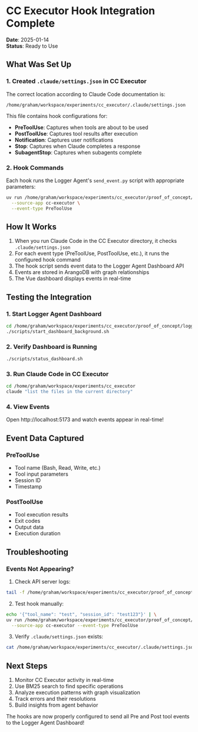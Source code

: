 # CC Executor Hook Integration Complete

**Date**: 2025-01-14  
**Status**: Ready to Use

## What Was Set Up

### 1. Created `.claude/settings.json` in CC Executor

The correct location according to Claude Code documentation is:
```
/home/graham/workspace/experiments/cc_executor/.claude/settings.json
```

This file contains hook configurations for:
- **PreToolUse**: Captures when tools are about to be used
- **PostToolUse**: Captures tool results after execution  
- **Notification**: Captures user notifications
- **Stop**: Captures when Claude completes a response
- **SubagentStop**: Captures when subagents complete

### 2. Hook Commands

Each hook runs the Logger Agent's `send_event.py` script with appropriate parameters:

```bash
uv run /home/graham/workspace/experiments/cc_executor/proof_of_concept/logger_agent/.claude/hooks/send_event.py \
  --source-app cc-executor \
  --event-type PreToolUse
```

## How It Works

1. When you run Claude Code in the CC Executor directory, it checks `.claude/settings.json`
2. For each event type (PreToolUse, PostToolUse, etc.), it runs the configured hook command
3. The hook script sends event data to the Logger Agent Dashboard API
4. Events are stored in ArangoDB with graph relationships
5. The Vue dashboard displays events in real-time

## Testing the Integration

### 1. Start Logger Agent Dashboard

```bash
cd /home/graham/workspace/experiments/cc_executor/proof_of_concept/logger_agent
./scripts/start_dashboard_background.sh
```

### 2. Verify Dashboard is Running

```bash
./scripts/status_dashboard.sh
```

### 3. Run Claude Code in CC Executor

```bash
cd /home/graham/workspace/experiments/cc_executor
claude "list the files in the current directory"
```

### 4. View Events

Open http://localhost:5173 and watch events appear in real-time!

## Event Data Captured

### PreToolUse
- Tool name (Bash, Read, Write, etc.)
- Tool input parameters
- Session ID
- Timestamp

### PostToolUse  
- Tool execution results
- Exit codes
- Output data
- Execution duration

## Troubleshooting

### Events Not Appearing?

1. Check API server logs:
```bash
tail -f /home/graham/workspace/experiments/cc_executor/proof_of_concept/logger_agent/logs/dashboard/api_server.log
```

2. Test hook manually:
```bash
echo '{"tool_name": "test", "session_id": "test123"}' | \
uv run /home/graham/workspace/experiments/cc_executor/proof_of_concept/logger_agent/.claude/hooks/send_event.py \
  --source-app cc-executor --event-type PreToolUse
```

3. Verify `.claude/settings.json` exists:
```bash
cat /home/graham/workspace/experiments/cc_executor/.claude/settings.json
```

## Next Steps

1. Monitor CC Executor activity in real-time
2. Use BM25 search to find specific operations
3. Analyze execution patterns with graph visualization
4. Track errors and their resolutions
5. Build insights from agent behavior

The hooks are now properly configured to send all Pre and Post tool events to the Logger Agent Dashboard!